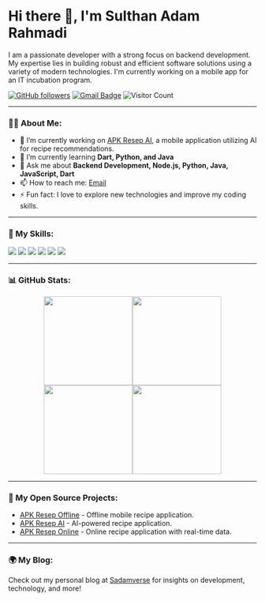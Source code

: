 # Hi there 👋, I'm Sulthan Adam Rahmadi

I am a passionate developer with a strong focus on backend development. My expertise lies in building robust and efficient software solutions using a variety of modern technologies. I'm currently working on a mobile app for an IT incubation program.

[![GitHub followers](https://img.shields.io/github/followers/Sadamdi?label=Follow&style=social)](https://github.com/Sadamdi?tab=followers)
[![Gmail Badge](https://img.shields.io/badge/-sultanadamr@gmail.com-c14438?style=flat&logo=Gmail&logoColor=white&link=mailto:sultanadamr@gmail.com)](mailto:sultanadamr@gmail.com)
![Visitor Count](https://komarev.com/ghpvc/?username=Sadamdi&color=blue)

---

### 👨‍💻 About Me:
- 🔭 I’m currently working on [APK Resep AI](https://github.com/Sadamdi/APK-Resep-AI), a mobile application utilizing AI for recipe recommendations.
- 🌱 I’m currently learning **Dart, Python, and Java**
- 💬 Ask me about **Backend Development, Node.js, Python, Java, JavaScript, Dart**
- 📫 How to reach me: [Email](mailto:sultanadamr@gmail.com)
- ⚡ Fun fact: I love to explore new technologies and improve my coding skills.

---

### 🚀 My Skills:
<p align="left">
  <img src="https://img.shields.io/badge/-HTML5-E34F26?style=flat&logo=html5&logoColor=white" />
  <img src="https://img.shields.io/badge/-Node.js-339933?style=flat&logo=node.js&logoColor=white" />
  <img src="https://img.shields.io/badge/-TypeScript-007ACC?style=flat&logo=typescript&logoColor=white" />
  <img src="https://img.shields.io/badge/-Java-007396?style=flat&logo=java&logoColor=white" />
  <img src="https://img.shields.io/badge/-Python-3776AB?style=flat&logo=python&logoColor=white" />
  <img src="https://img.shields.io/badge/-Dart-0175C2?style=flat&logo=dart&logoColor=white" />
</p>

---

### 📊 GitHub Stats:

<div style="display: flex; flex-wrap: wrap; justify-content: center;">
  <img height="180em" src="https://github-readme-stats.vercel.app/api?username=Sadamdi&show_icons=true&theme=radical&hide_border=true" />
  <img height="180em" src="https://github-readme-stats.vercel.app/api/top-langs/?username=Sadamdi&layout=compact&theme=radical&hide_border=true" />
  <img height="180em" src="https://github-readme-streak-stats.herokuapp.com?user=Sadamdi&theme=radical&hide_border=true" />
  <!-- Stat tambahan Contributions Graph -->
  <img height="180em" src="https://github-contribution-stats.vercel.app/api/?username=Sadamdi&theme=radical" />
</div>

---

### 💼 My Open Source Projects:
- [APK Resep Offline](https://github.com/Sadamdi/APK-Resep-Offline) - Offline mobile recipe application.
- [APK Resep AI](https://github.com/Sadamdi/APK-Resep-AI) - AI-powered recipe application.
- [APK Resep Online](https://github.com/Sadamdi/APK-Resep-Online) - Online recipe application with real-time data.

---

### 🌍 My Blog:
Check out my personal blog at [Sadamverse](https://sadamverse.wuaze.com/?i=1) for insights on development, technology, and more!
